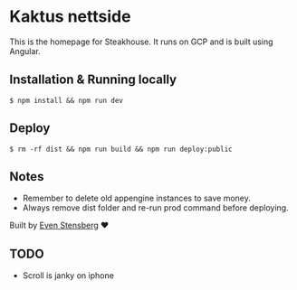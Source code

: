 # Kaktus nettside


This is the homepage for Steakhouse. It runs on GCP and is built using Angular.

## Installation & Running locally

```console
$ npm install && npm run dev
```

## Deploy

```console
$ rm -rf dist && npm run build && npm run deploy:public
```

## Notes

- Remember to delete old appengine instances to save money.
- Always remove dist folder and re-run prod command before deploying.



Built by [Even Stensberg](https://twitter.com/evenstensberg) ♥️


## TODO

- Scroll is janky on iphone